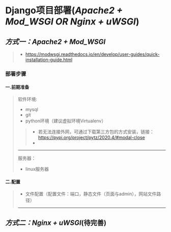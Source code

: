 # Django项目部署(*Apache2 + Mod_WSGI OR Nginx + uWSGI*)
## *方式一：Apache2 + Mod_WSGI*
> + https://modwsgi.readthedocs.io/en/develop/user-guides/quick-installation-guide.html
### 部署步骤
#### 一.前期准备
> 软件环境:
> + mysql
> + git
> + python环境（建议虚拟环境Virtualenv）
> > + 若无法连接外网，可通过下载第三方包的方式安装，链接：https://pypi.org/project/pytz/2020.4/#modal-close
> > +
> * * *
> 服务器：
> + linux服务器
#### 二.配置
> + 文件配置（配置文件：端口，静态文件（页面与admin），网站文件路径）
> * * *



## *方式二：Nginx + uWSGI*(待完善)
